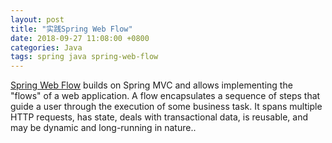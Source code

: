 ```yaml
---
layout: post
title: "实践Spring Web Flow"
date: 2018-09-27 11:08:00 +0800
categories: Java
tags: spring java spring-web-flow
---
```


[Spring Web Flow](https://projects.spring.io/spring-webflow/) builds on Spring MVC and allows implementing the "flows" of a web application. A flow encapsulates a sequence of steps that guide a user through the execution of some business task. It spans multiple HTTP requests, has state, deals with transactional data, is reusable, and may be dynamic and long-running in nature..
